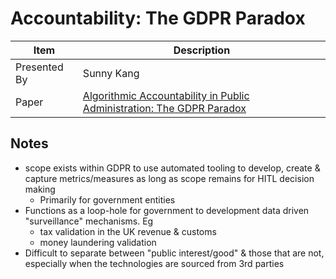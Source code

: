 # Accountability: The GDPR Paradox

| Item | Description |
| --- | --- | 
| Presented By | Sunny Kang |
| Paper | [Algorithmic Accountability in Public Administration: The GDPR Paradox](https://dl.acm.org/doi/pdf/10.1145/3351095.3373153?download=true) |



## Notes

- scope exists within GDPR to use automated tooling to develop, create & capture metrics/measures as long as scope remains for HITL decision making
    - Primarily for government entities
- Functions as a loop-hole for government to development data driven "surveillance" mechanisms. Eg
    - tax validation in the UK revenue & customs
    - money laundering validation
- Difficult to separate between "public interest/good" & those that are not, especially when the technologies are sourced from 3rd parties
